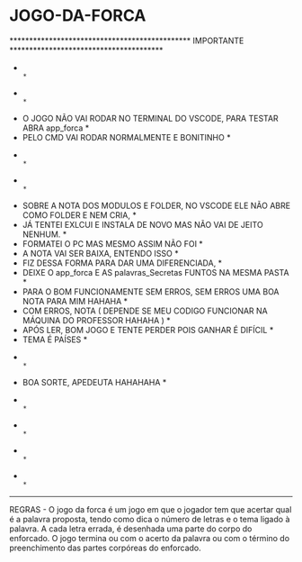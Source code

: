 # JOGO-DA-FORCA

 ********************************************** IMPORTANTE ***************************************
*                                                                                                  *
*                                                                                                  *
* O JOGO NÃO VAI RODAR NO TERMINAL DO VSCODE, PARA TESTAR ABRA app_forca                           *
* PELO CMD VAI RODAR NORMALMENTE E BONITINHO                                                       *
*                                                                                                  *
*                                                                                                  *
* SOBRE A NOTA DOS MODULOS E FOLDER, NO VSCODE ELE NÃO ABRE COMO FOLDER E NEM CRIA,                *
* JÁ TENTEI EXLCUI E INSTALA DE NOVO MAS NÃO VAI DE JEITO NENHUM.                                  *
* FORMATEI O PC MAS MESMO ASSIM NÃO FOI                                                            *
* A NOTA VAI SER BAIXA, ENTENDO ISSO                                                               *
* FIZ DESSA FORMA PARA DAR UMA DIFERENCIADA,                                                       *
* DEIXE O app_forca E AS palavras_Secretas FUNTOS NA MESMA PASTA                                   *
* PARA O BOM FUNCIONAMENTE SEM ERROS, SEM ERROS UMA BOA NOTA PARA MIM HAHAHA                       *
* COM ERROS, NOTA ( DEPENDE SE MEU CODIGO FUNCIONAR NA MÁQUINA DO PROFESSOR HAHAHA )               *
* APÓS LER, BOM JOGO E TENTE PERDER POIS GANHAR É DIFÍCIL                                          *
* TEMA É PAÍSES                                                                                    *
*                                                                                                  *
* BOA SORTE, APEDEUTA HAHAHAHA                                                                     *
*                                                                                                  *
*                                                                                                  *
*                                                                                                  *
*                                                                                                  *
 *************************************************************************************************


REGRAS - 
O jogo da forca é um jogo em que o jogador tem que acertar qual é a palavra proposta, tendo como dica o número de letras e o tema ligado à palavra. A cada letra errada, é desenhada uma parte do corpo do enforcado. O jogo termina ou com o acerto da palavra ou com o término do preenchimento das partes corpóreas do enforcado.


